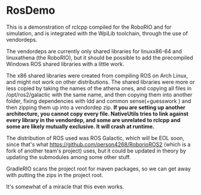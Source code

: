 # RosDemo

This is a demonstration of rclcpp compiled for the RoboRIO and for simulation, and is integrated with the WpiLib toolchain, through the use of vendordeps.

The vendordeps are currently only shared libraries for linuxx86-64 and linuxathena (the RoboRIO), but it should be possible to add the precompiled Windows ROS shared libraries with a little work.

The x86 shared libraries were created from compiling ROS on Arch Linux, and might not work on other distributions. The shared libraries were more or less copied by taking the names of the athena ones, and copying all files in /opt/ros2/galactic with the same name, and then copying them into another folder, fixing dependencies with ldd and common sense(+guesswork
) and then zipping them up into a vendordep zip. **If you are setting up another architecture, you cannot copy every file. NativeUtils tries to link against every library in the vendordep, and some are unrelated to rclcpp and some are likely mutually exclusive. It will crash at runtime.**

The distribution of ROS used was ROS Galactic, which will be EOL soon, since that's what https://github.com/person4268/RoborioROS2 (which is a fork of another team's project) uses, but it could be updated in theory by updating the submodules among some other stuff.

GradleRIO scans the project root for maven packages, so we can get away with putting the zips in the project root. 

It's somewhat of a miracle that this even works.
